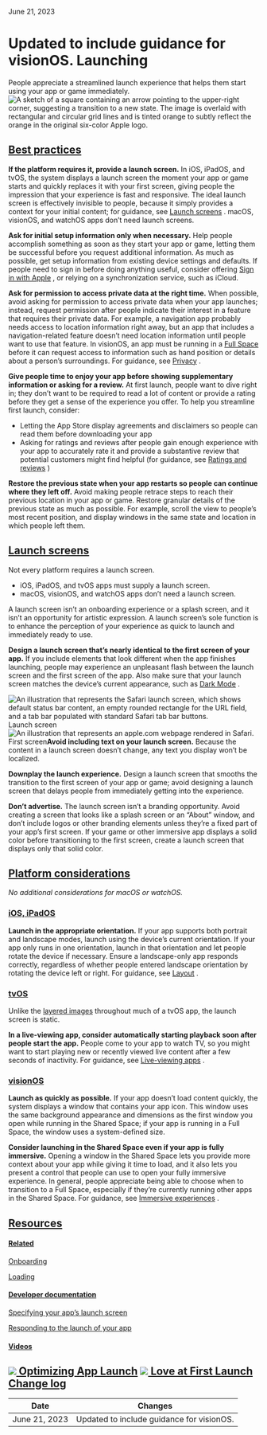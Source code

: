 June 21, 2023

 Updated to include guidance for visionOS. Launching
=========

People appreciate a streamlined launch experience that helps them start using your app or game immediately.![A sketch of a square containing an arrow pointing to the upper-right corner, suggesting a transition to a new state. The image is overlaid with rectangular and circular grid lines and is tinted orange to subtly reflect the orange in the original six-color Apple logo.](https://docs-assets.developer.apple.com/published/5ef419551a96fe1df7df2bd5d610b5dc/patterns-launching-intro@2x.png)

[Best practices](/design/human-interface-guidelines/launching#Best-practices)
-----------------------------------------------------------------------------

**If the platform requires it, provide a launch screen.** In iOS, iPadOS, and tvOS, the system displays a launch screen the moment your app or game starts and quickly replaces it with your first screen, giving people the impression that your experience is fast and responsive. The ideal launch screen is effectively invisible to people, because it simply provides a context for your initial content; for guidance, see [Launch screens](/design/human-interface-guidelines/launching#Launch-screens)
. macOS, visionOS, and watchOS apps don’t need launch screens.

**Ask for initial setup information only when necessary.** Help people accomplish something as soon as they start your app or game, letting them be successful before you request additional information. As much as possible, get setup information from existing device settings and defaults. If people need to sign in before doing anything useful, consider offering [Sign in with Apple](/design/human-interface-guidelines/sign-in-with-apple)
, or relying on a synchronization service, such as iCloud.

**Ask for permission to access private data at the right time.** When possible, avoid asking for permission to access private data when your app launches; instead, request permission after people indicate their interest in a feature that requires their private data. For example, a navigation app probably needs access to location information right away, but an app that includes a navigation-related feature doesn’t need location information until people want to use that feature. In visionOS, an app must be running in a [Full Space](/design/human-interface-guidelines/immersive-experiences)
 before it can request access to information such as hand position or details about a person’s surroundings. For guidance, see [Privacy](/design/human-interface-guidelines/privacy)
.

**Give people time to enjoy your app before showing supplementary information or asking for a review.** At first launch, people want to dive right in; they don’t want to be required to read a lot of content or provide a rating before they get a sense of the experience you offer. To help you streamline first launch, consider:

* Letting the App Store display agreements and disclaimers so people can read them before downloading your app
* Asking for ratings and reviews after people gain enough experience with your app to accurately rate it and provide a substantive review that potential customers might find helpful (for guidance, see [Ratings and reviews](/design/human-interface-guidelines/ratings-and-reviews)
)

**Restore the previous state when your app restarts so people can continue where they left off.** Avoid making people retrace steps to reach their previous location in your app or game. Restore granular details of the previous state as much as possible. For example, scroll the view to people’s most recent position, and display windows in the same state and location in which people left them.

[Launch screens](/design/human-interface-guidelines/launching#Launch-screens)
-----------------------------------------------------------------------------

Not every platform requires a launch screen.

* iOS, iPadOS, and tvOS apps must supply a launch screen.
* macOS, visionOS, and watchOS apps don’t need a launch screen.

A launch screen isn’t an onboarding experience or a splash screen, and it isn’t an opportunity for artistic expression. A launch screen’s sole function is to enhance the perception of your experience as quick to launch and immediately ready to use.

**Design a launch screen that’s nearly identical to the first screen of your app.** If you include elements that look different when the app finishes launching, people may experience an unpleasant flash between the launch screen and the first screen of the app. Also make sure that your launch screen matches the device’s current appearance, such as [Dark Mode](/design/human-interface-guidelines/dark-mode)
.

![An illustration that represents the Safari launch screen, which shows default status bar content, an empty rounded rectangle for the URL field, and a tab bar populated with standard Safari tab bar buttons.](https://docs-assets.developer.apple.com/published/cf915d3ef01f48e80d113be95f9fc36a/launch-screen@2x.png)Launch screen![An illustration that represents an apple.com webpage rendered in Safari.](https://docs-assets.developer.apple.com/published/9374c53c3471385f2681a71700186d12/first-screen@2x.png)First screen**Avoid including text on your launch screen.** Because the content in a launch screen doesn’t change, any text you display won’t be localized.

**Downplay the launch experience.** Design a launch screen that smooths the transition to the first screen of your app or game; avoid designing a launch screen that delays people from immediately getting into the experience.

**Don’t advertise.** The launch screen isn’t a branding opportunity. Avoid creating a screen that looks like a splash screen or an “About” window, and don’t include logos or other branding elements unless they’re a fixed part of your app’s first screen. If your game or other immersive app displays a solid color before transitioning to the first screen, create a launch screen that displays only that solid color.

[Platform considerations](/design/human-interface-guidelines/launching#Platform-considerations)
-----------------------------------------------------------------------------------------------

*No additional considerations for macOS or watchOS.*

### [iOS, iPadOS](/design/human-interface-guidelines/launching#iOS-iPadOS)

**Launch in the appropriate orientation.** If your app supports both portrait and landscape modes, launch using the device’s current orientation. If your app only runs in one orientation, launch in that orientation and let people rotate the device if necessary. Ensure a landscape-only app responds correctly, regardless of whether people entered landscape orientation by rotating the device left or right. For guidance, see [Layout](/design/human-interface-guidelines/layout)
.

### [tvOS](/design/human-interface-guidelines/launching#tvOS)

Unlike the [layered images](/design/human-interface-guidelines/images#Layered-images)
 throughout much of a tvOS app, the launch screen is static.

**In a live-viewing app, consider automatically starting playback soon after people start the app.** People come to your app to watch TV, so you might want to start playing new or recently viewed live content after a few seconds of inactivity. For guidance, see [Live-viewing apps](/design/human-interface-guidelines/live-viewing-apps)
.

### [visionOS](/design/human-interface-guidelines/launching#visionOS)

**Launch as quickly as possible.** If your app doesn’t load content quickly, the system displays a window that contains your app icon. This window uses the same background appearance and dimensions as the first window you open while running in the Shared Space; if your app is running in a Full Space, the window uses a system-defined size.

**Consider launching in the Shared Space even if your app is fully immersive.** Opening a window in the Shared Space lets you provide more context about your app while giving it time to load, and it also lets you present a control that people can use to open your fully immersive experience. In general, people appreciate being able to choose when to transition to a Full Space, especially if they’re currently running other apps in the Shared Space. For guidance, see [Immersive experiences](/design/human-interface-guidelines/immersive-experiences)
.

[Resources](/design/human-interface-guidelines/launching#Resources)
-------------------------------------------------------------------

#### [Related](/design/human-interface-guidelines/launching#Related)

[Onboarding](/design/human-interface-guidelines/onboarding)


[Loading](/design/human-interface-guidelines/loading)


#### [Developer documentation](/design/human-interface-guidelines/launching#Developer-documentation)

[Specifying your app’s launch screen](/documentation/Xcode/specifying-your-apps-launch-screen)


[Responding to the launch of your app](/documentation/uikit/app_and_environment/responding_to_the_launch_of_your_app)


#### [Videos](/design/human-interface-guidelines/launching#Videos)

[![](https://devimages-cdn.apple.com/wwdc-services/images/48/38776A03-1056-4A47-9AB0-E4A8652AD5C4/2662_wide_250x141_1x.jpg) Optimizing App Launch](https://developer.apple.com/videos/play/wwdc2019/423) 
[![](https://devimages-cdn.apple.com/wwdc-services/images/7/2C48F507-180B-4858-BB26-488C234B067F/1920_wide_250x141_1x.jpg) Love at First Launch](https://developer.apple.com/videos/play/wwdc2017/816) 
[Change log](/design/human-interface-guidelines/launching#Change-log)
---------------------------------------------------------------------



| Date | Changes |
| --- | --- |
| June 21, 2023 | Updated to include guidance for visionOS. |

